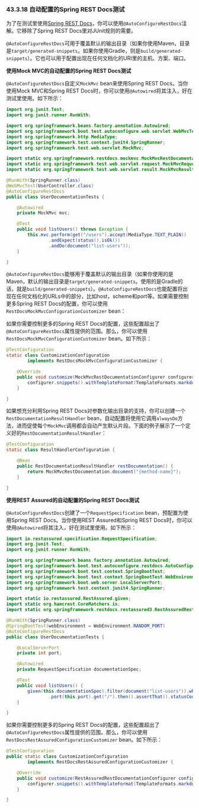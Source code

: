 ### 43.3.18 自动配置的Spring REST Docs测试

为了在测试里使用[Spring REST Docs](https://projects.spring.io/spring-restdocs/)，你可以使用`@AutoConfigureRestDocs`注解。它移除了Spring REST Docs里对JUnit规则的需要。

`@AutoConfigureRestDocs`可用于覆盖默认的输出目录（如果你使用Maven，目录是`target/generated-snippets`。如果你使用Gradle，则是`build/generated-snippets`）。它也可以用于配置出现在任何文档化的URI里的主机、方案、端口。

**使用Mock MVC的自动配置的Spring REST Docs测试**

`@AutoConfigureRestDocs`自定义`MockMvc` bean来使用Spring REST Docs。当你使用Mock MVC和Spring REST Docs时，你可以使用`@Autowired`将其注入，好在测试里使用。如下所示：
```java
import org.junit.Test;
import org.junit.runner.RunWith;

import org.springframework.beans.factory.annotation.Autowired;
import org.springframework.boot.test.autoconfigure.web.servlet.WebMvcTest;
import org.springframework.http.MediaType;
import org.springframework.test.context.junit4.SpringRunner;
import org.springframework.test.web.servlet.MockMvc;

import static org.springframework.restdocs.mockmvc.MockMvcRestDocumentation.document;
import static org.springframework.test.web.servlet.request.MockMvcRequestBuilders.get;
import static org.springframework.test.web.servlet.result.MockMvcResultMatchers.*;

@RunWith(SpringRunner.class)
@WebMvcTest(UserController.class)
@AutoConfigureRestDocs
public class UserDocumentationTests {

    @Autowired
    private MockMvc mvc;

    @Test
    public void listUsers() throws Exception {
        this.mvc.perform(get("/users").accept(MediaType.TEXT_PLAIN))
                .andExpect(status().isOk())
                .andDo(document("list-users"));
    }

}
```

`@AutoConfigureRestDocs`能够用于覆盖默认的输出目录（如果你使用的是Maven，默认的输出目录是`target/generated-snippets`。使用的是Gradle的话，就是`build/generated-snippets`）。`@AutoConfigureRestDocs`也能配置将出现在任何文档化的URLs中的部分，比如host，scheme和port等。如果需要控制更多Spring REST Docs的配置，你可以使用`RestDocsMockMvcConfigurationCustomizer` bean：

如果你需要控制更多的Spring REST Docs的配置，这些配置超出了`@AutoConfigureRestDocs`属性提供的范围。那么，你可以使用`RestDocsMockMvcConfigurationCustomizer` bean。如下所示：
```java
@TestConfiguration
static class CustomizationConfiguration
        implements RestDocsMockMvcConfigurationCustomizer {

    @Override
    public void customize(MockMvcRestDocumentationConfigurer configurer) {
        configurer.snippets().withTemplateFormat(TemplateFormats.markdown());
    }

}
```

如果想充分利用Spring REST Docs对参数化输出目录的支持，你可以创建一个`RestDocumentationResultHandler` bean，自动配置将使用它调用`alwaysDo`方法，进而促使每个`MockMvc`调用都会自动产生默认片段。下面的例子展示了一个定义好的`RestDocumentationResultHandler`：
```java
@TestConfiguration
static class ResultHandlerConfiguration {

    @Bean
    public RestDocumentationResultHandler restDocumentation() {
        return MockMvcRestDocumentation.document("{method-name}");
    }

}
```

**使用REST Assured的自动配置的Spring REST Docs测试**

`@AutoConfigureRestDocs`创建了一个`RequestSpecification` bean，预配置为使用Spring REST Docs。当你使用REST Assured和Spring REST Docs时，你可以使用`@Autowired`将其注入，好在测试里使用。如下所示：

```java
import io.restassured.specification.RequestSpecification;
import org.junit.Test;
import org.junit.runner.RunWith;

import org.springframework.beans.factory.annotation.Autowired;
import org.springframework.boot.test.autoconfigure.restdocs.AutoConfigureRestDocs;
import org.springframework.boot.test.context.SpringBootTest;
import org.springframework.boot.test.context.SpringBootTest.WebEnvironment;
import org.springframework.boot.web.server.LocalServerPort;
import org.springframework.test.context.junit4.SpringRunner;

import static io.restassured.RestAssured.given;
import static org.hamcrest.CoreMatchers.is;
import static org.springframework.restdocs.restassured3.RestAssuredRestDocumentation.document;

@RunWith(SpringRunner.class)
@SpringBootTest(webEnvironment = WebEnvironment.RANDOM_PORT)
@AutoConfigureRestDocs
public class UserDocumentationTests {

	@LocalServerPort
	private int port;

	@Autowired
	private RequestSpecification documentationSpec;

	@Test
	public void listUsers() {
		given(this.documentationSpec).filter(document("list-users")).when()
				.port(this.port).get("/").then().assertThat().statusCode(is(200));
	}

}
```

如果你需要控制更多的Spring REST Docs的配置，这些配置超出了`@AutoConfigureRestDocs`属性提供的范围。那么，你可以使用`RestDocsRestAssuredConfigurationCustomizer` bean。如下所示：
```java
@TestConfiguration
public static class CustomizationConfiguration
		implements RestDocsRestAssuredConfigurationCustomizer {

	@Override
	public void customize(RestAssuredRestDocumentationConfigurer configurer) {
		configurer.snippets().withTemplateFormat(TemplateFormats.markdown());
	}

}
```
